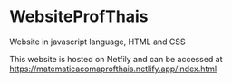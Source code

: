 # WebsiteProfThais
 Website in javascript language, HTML and CSS

This website is hosted on Netfily and can be accessed at https://matematicacomaprofthais.netlify.app/index.html
